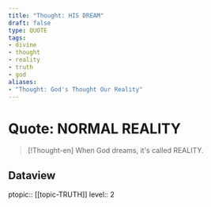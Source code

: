 ```yaml
---
title: "Thought: HIS DREAM"
draft: false
type: QUOTE
tags:
- divine
- thought
- reality
- truth
- god
aliases:
- "Thought: God's Thought Our Reality"
---
```


# Quote: NORMAL REALITY
> [!Thought-en]
> When God dreams, it's called REALITY.

## Dataview
ptopic:: [[topic-TRUTH]]
level:: 2
